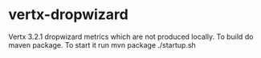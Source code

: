 # vertx-dropwizard
Vertx 3.2.1 dropwizard metrics which are not produced locally. To build do maven package. 
To start it run 
mvn package 
./startup.sh


